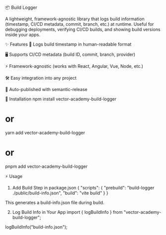 📦 Build Logger

A lightweight, framework-agnostic library that logs build information (timestamp, CI/CD metadata, commit, branch, etc.) at runtime.
Useful for debugging deployments, verifying CI/CD builds, and showing build versions inside your apps.

✨ Features
📅 Logs build timestamp in human-readable format

🖥️ Supports CI/CD metadata (build ID, commit, branch, provider)

⚡ Framework-agnostic (works with React, Angular, Vue, Node, etc.)

🛠️ Easy integration into any project

🔄 Auto-published with semantic-release

🚀 Installation
npm install vector-academy-build-logger
# or
yarn add vector-academy-build-logger
# or
pnpm add vector-academy-build-logger

⚡ Usage
1. Add Build Step in package.json
{
  "scripts": {
    "prebuild": "build-logger ./public/build-info.json",
    "build": "vite build"
  }
}


This generates a build-info.json file during build.

2. Log Build Info in Your App
import { logBuildInfo } from "vector-academy-build-logger";

logBuildInfo("build-info.json");
